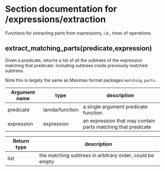 <!-- NOTE! This file is autogenerated from files under stack/maximasrc do not edit here. -->
# Section documentation for /expressions/extraction

Functions for extracting parts from expressions, i.e., trees of operations.


## extract_matching_parts(predicate,expression)<a id='extract_matching_parts'></a>

Given a predicate, returns a list of all the subtrees of the expression
matching that predicate. Including subtrees inside previously matched
subtrees.

Note this is largely the same as Maximas format packages `matching_parts`.

| Argument name | type | description |
| ------------- | ---- | ----------- |
| predicate | lamda/function | a single argument predicate function |
| expression | expression | an expression that may contain parts matching that predicate |


| Return type | description |
| ----------- | ------------|
| list | the matching subtrees in arbitrary order, could be empty |

